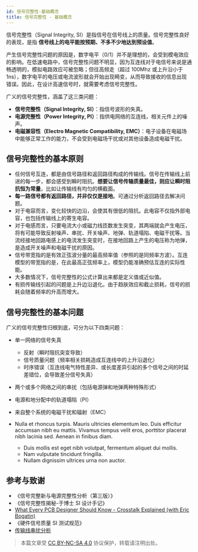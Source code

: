 ```yaml
---
id: 信号完整性-基础概念
title: 信号完整性 - 基础概念
---
```


信号完整性（Signal Integrity, SI）是指信号在信号线上的质量。信号完整性良好的表现，是指 **信号线上的电平能按预期、不多不少地达到预设值**。

产生信号完整性问题的原因是，数字电平（0/1）并不是理想的，会受到模电效应的影响。在低速电路中，信号完整性问题不明显，因为互连线对于电信号来说是通畅透明的，模拟电路效应可被忽略；但往高频走（超过 100Mhz 或上升沿小于 1ns），数字电平的电压或电流波形就会开始出现畸变，从而导致接收的信息出现错误。因此，在设计高速信号时，就需要考虑信号完整性。

广义的信号完整性，涵盖了这三类问题：

- **信号完整性（Signal Integrity, SI）**：指信号波形的失真。
- **电源完整性（Power Integrity, PI）**：指供电网络的互连线，相关元件上的噪声。
- **电磁兼容性（Electro Magnetic Compatibility, EMC）**：电子设备在电磁场中能够正常工作的能力，不会受到电磁场干扰或对其他设备造成电磁干扰。

## 信号完整性的基本原则

- 任何信号互连，都是由信号路径和返回路径构成的传输线。信号在传输线上前进的每一步，都会感受到瞬时阻抗。**想要让信号传输质量最佳，则应让瞬时阻抗恒为常量**，比如让传输线有均匀的横截面。
- **每一路信号都有返回路径，并非仅仅是接地**。可通过分析返回路径去解决问题。
- 对于电容而言，变化较快的边沿，会使其有很低的阻抗。此电容不仅指外部电容，也包括传输线上的寄生电容。
- 对于电感而言，只要电流大小或磁力线匝数发生突变，其两端就会产生电压，将有可能导致反射噪声、串扰、开关噪声、地弹、轨道塌陷、电磁干扰等。当流经接地回路电感上的电流发生突变时，在接地回路上产生的电压称为地弹，是造成开关噪声和电磁干扰的原因。
- 信号带宽指的是有效正弦波分量的最高频率值（参照的是同频率方波）。互连模型的带宽指的是，在此最高正弦频率上，模型仍能准确预估互连的实际性能。
- 大多数情况下，信号完整性的公式计算出来都是定义值或近似值。
- 有损传输线引起的问题是上升边沿退化。由于趋肤效应和截止损耗，信号的损耗会随着频率的升高而增大。

## 信号完整性的基本问题

广义的信号完整性归根到底，可分为以下四类问题：

- 单一网络的信号失真

  * 反射（瞬时阻抗突变导致）
  * 信号质量问题（频率相关损耗造成互连线中的上升沿退化）
  * 时序错误（互连线电气特性差异、或长度差异引起的多个信号之间的时延差错位，会导致差分信号失真）

- 两个或多个网络之间的串扰（包括电源弹和地弹两种特殊形式）
- 电源和地分配中的轨道塌陷（PI）
- 来自整个系统的电磁干扰和辐射（EMC）



- Nulla et rhoncus turpis. Mauris ultricies elementum leo. Duis efficitur
  accumsan nibh eu mattis. Vivamus tempus velit eros, porttitor placerat nibh
  lacinia sed. Aenean in finibus diam.

    * Duis mollis est eget nibh volutpat, fermentum aliquet dui mollis.
    * Nam vulputate tincidunt fringilla.
    * Nullam dignissim ultrices urna non auctor.

## 参考与致谢

- 《信号完整新与电源完整性分析（第三版）》
- 《信号完整性揭秘-于博士 SI 设计手记》
- [What Every PCB Designer Should Know - Crosstalk Explained (with Eric Bogatin)](https://www.youtube.com/watch?v=EF7SxgcDfCo)
- 《硬件信号质量 SI 测试规范》
- [传输线串扰分析](https://blog.csdn.net/weixin_40877615/article/details/95329866)

> 本篇文章受 [CC BY-NC-SA 4.0](https://creativecommons.org/licenses/by/4.0/deed.zh) 协议保护，转载请注明出处。
